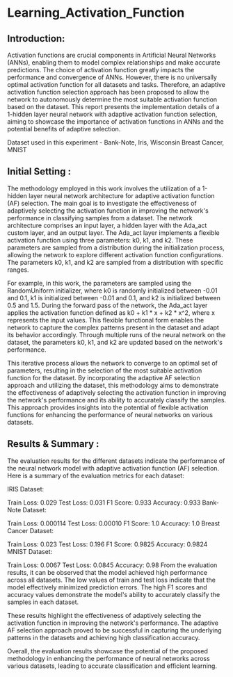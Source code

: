 # Learning_Activation_Function
## Introduction: 

Activation functions are crucial components in Artificial Neural Networks (ANNs), enabling them to model complex relationships and make accurate predictions. The choice of activation function greatly impacts the performance and convergence of ANNs. However, there is no universally optimal activation function for all datasets and tasks. Therefore, an adaptive activation function selection approach has been proposed to allow the network to autonomously determine the most suitable activation function based on the dataset. This report presents the implementation details of a 1-hidden layer neural network with adaptive activation function selection, aiming to showcase the importance of activation functions in ANNs and the potential benefits of adaptive selection.

Dataset used in this experiment - Bank-Note, Iris, Wisconsin Breast Cancer, MNIST 

## Initial Setting : 

The methodology employed in this work involves the utilization of a 1-hidden layer neural network architecture for adaptive activation function (AF) selection. The main goal is to investigate the effectiveness of adaptively selecting the activation function in improving the network's performance in classifying samples from a dataset. The network architecture comprises an input layer, a hidden layer with the Ada_act custom layer, and an output layer. The Ada_act layer implements a flexible activation function using three parameters: k0, k1, and k2. These parameters are sampled from a distribution during the initialization process, allowing the network to explore different activation function configurations. The parameters k0, k1, and k2 are sampled from a distribution with specific ranges. 

For example, in this work, the parameters are sampled using the RandomUniform initializer, where k0 is randomly initialized between -0.01 and 0.1, k1 is initialized between -0.01 and 0.1, and k2 is initialized between 0.5 and 1.5. During the forward pass of the network, the Ada_act layer applies the activation function defined as k0 + k1 * x + k2 * x^2, where x represents the input values. This flexible functional form enables the network to capture the complex patterns present in the dataset and adapt its behavior accordingly. Through multiple runs of the neural network on the dataset, the parameters k0, k1, and k2 are updated based on the network's performance. 

This iterative process allows the network to converge to an optimal set of parameters, resulting in the selection of the most suitable activation function for the dataset. By incorporating the adaptive AF selection approach and utilizing the dataset, this methodology aims to demonstrate the effectiveness of adaptively selecting the activation function in improving the network's performance and its ability to accurately classify the samples. This approach provides insights into the potential of flexible activation functions for enhancing the performance of neural networks on various datasets.

## Results & Summary :

The evaluation results for the different datasets indicate the performance of the neural network model with adaptive activation function (AF) selection. Here is a summary of the evaluation metrics for each dataset:

IRIS Dataset:

Train Loss: 0.029
Test Loss: 0.031
F1 Score: 0.933
Accuracy: 0.933
Bank-Note Dataset:

Train Loss: 0.000114
Test Loss: 0.00010
F1 Score: 1.0
Accuracy: 1.0
Breast Cancer Dataset:

Train Loss: 0.023
Test Loss: 0.196
F1 Score: 0.9825
Accuracy: 0.9824
MNIST Dataset:

Train Loss: 0.0067
Test Loss: 0.0845
Accuracy: 0.98
From the evaluation results, it can be observed that the model achieved high performance across all datasets. The low values of train and test loss indicate that the model effectively minimized prediction errors. The high F1 scores and accuracy values demonstrate the model's ability to accurately classify the samples in each dataset.

These results highlight the effectiveness of adaptively selecting the activation function in improving the network's performance. The adaptive AF selection approach proved to be successful in capturing the underlying patterns in the datasets and achieving high classification accuracy.

Overall, the evaluation results showcase the potential of the proposed methodology in enhancing the performance of neural networks across various datasets, leading to accurate classification and efficient learning.
